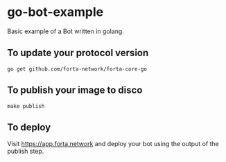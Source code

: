 # go-bot-example

Basic example of a Bot written in golang. 

## To update your protocol version
```
go get github.com/forta-network/forta-core-go
```

## To publish your image to disco
```
make publish
```

## To deploy

Visit https://app.forta.network and deploy your bot using the output of the publish step.
